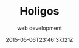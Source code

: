 ---
title: Holigos
date: "2015-05-06T23:46:37.121Z"
blog: "projects"
subtitle: "web development"
tagline: "<rebuilding> the site of a dietary supplement brand"
tags: ["Design", "Development", "UX", "QA", "Integration"]
overview_title: ["redesign.", "<development.>", "integration."]
overview: "I collaborated with the marketing team at Capgemini and redesigned/rebuilt the e-commerce store for Holigos®, a dietary supplement that improves gut health. The store is developed to support subscription payments for select products."
colors: ["#e5fdff", "#fffbec", "#f24538"]
images: ["https://leroywan.s3.us-east-2.amazonaws.com/holigos__screen.png", "https://leroywan.s3.us-east-2.amazonaws.com/holigos__screen.png"]
---
